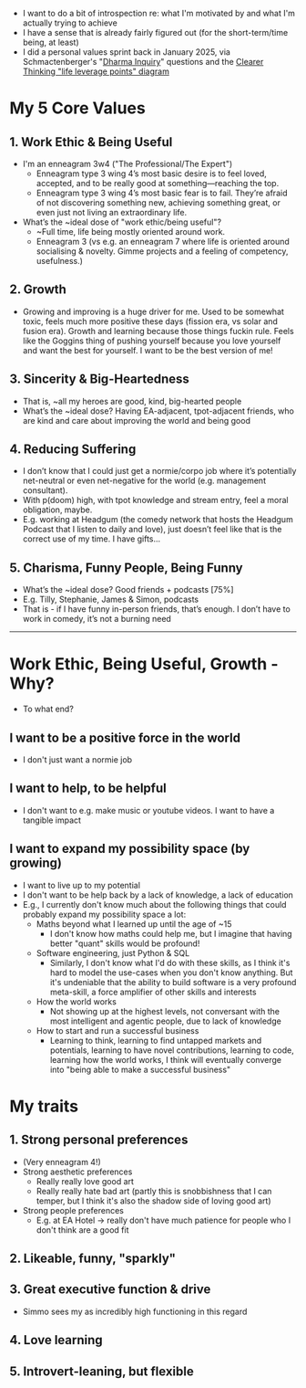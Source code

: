 - I want to do a bit of introspection re: what I'm motivated by and what I'm actually trying to achieve
- I have a sense that is already fairly figured out (for the short-term/time being, at least)
- I did a personal values sprint back in January 2025, via Schmactenberger's "[Dharma Inquiry](https://civilizationemerging.com/dharma-inquiry-2/#:~:text=Dharma%20involves%20your%20being%2C%20your,and%20express%20in%20each%20situation%3F)" questions and the [Clearer Thinking "life leverage points" diagram](https://www.clearerthinking.org/post/behavioral-leverage-points-to-improve-your-life)
# My 5 Core Values
## 1. Work Ethic & Being Useful
- I'm an enneagram 3w4 ("The Professional/The Expert")
	- Enneagram type 3 wing 4’s most basic desire is to feel loved, accepted, and to be really good at something—reaching the top.
	- Enneagram type 3 wing 4’s most basic fear is to fail. They’re afraid of not discovering something new, achieving something great, or even just not living an extraordinary life.
- What’s the ~ideal dose of "work ethic/being useful"?
	- ~Full time, life being mostly oriented around work. 
	- Enneagram 3 (vs e.g. an enneagram 7 where life is oriented around socialising & novelty. Gimme projects and a feeling of competency, usefulness.)
## 2. Growth
- Growing and improving is a huge driver for me. Used to be somewhat toxic, feels much more positive these days (fission era, vs solar and fusion era). Growth and learning because those things fuckin rule. Feels like the Goggins thing of pushing yourself because you love yourself and want the best for yourself. I want to be the best version of me!  
## 3. Sincerity & Big-Heartedness
- That is, ~all my heroes are good, kind, big-hearted people
- What’s the ~ideal dose? Having EA-adjacent, tpot-adjacent friends, who are kind and care about improving the world and being good
## 4. Reducing Suffering
- I don’t know that I could just get a normie/corpo job where it’s potentially net-neutral or even net-negative for the world (e.g. management consultant). 
- With p(doom) high, with tpot knowledge and stream entry, feel a moral obligation, maybe. 
- E.g. working at Headgum (the comedy network that hosts the Headgum Podcast that I listen to daily and love), just doesn’t feel like that is the correct use of my time. I have gifts...
## 5. Charisma, Funny People, Being Funny
- What’s the ~ideal dose? Good friends + podcasts [75%]
- E.g. Tilly, Stephanie, James & Simon, podcasts
- That is - if I have funny in-person friends, that’s enough. I don’t have to work in comedy, it’s not a burning need
---
# Work Ethic, Being Useful, Growth - Why?
- To what end? 
## I want to be a positive force in the world
- I don't just want a normie job
## I want to help, to be helpful
- I don't want to e.g. make music or youtube videos. I want to have a tangible impact
## I want to expand my possibility space (by growing)
- I want to live up to my potential
- I don't want to be help back by a lack of knowledge, a lack of education
- E.g., I currently don't know much about the following things that could probably expand my possibility space a lot:
	- Maths beyond what I learned up until the age of ~15
		- I don't know how maths could help me, but I imagine that having better "quant" skills would be profound!
	- Software engineering, just Python & SQL
		- Similarly, I don't know what I'd do with these skills, as I think it's hard to model the use-cases when you don't know anything. But it's undeniable that the ability to build software is a very profound meta-skill, a force amplifier of other skills and interests
	- How the world works
		- Not showing up at the highest levels, not conversant with the most intelligent and agentic people, due to lack of knowledge
	- How to start and run a successful business 
		- Learning to think, learning to find untapped markets and potentials, learning to have novel contributions, learning to code, learning how the world works, I think will eventually converge into "being able to make a successful business"
# My traits

## 1. Strong personal preferences
- (Very enneagram 4!)
- Strong aesthetic preferences
	- Really really love good art 
	- Really really hate bad art (partly this is snobbishness that I can temper, but I think it's also the shadow side of loving good art)
- Strong people preferences
	- E.g. at EA Hotel -> really don't have much patience for people who I don't think are a good fit
## 2. Likeable, funny, "sparkly"

## 3. Great executive function & drive
- Simmo sees my as incredibly high functioning in this regard
## 4. Love learning

## 5. Introvert-leaning, but flexible


